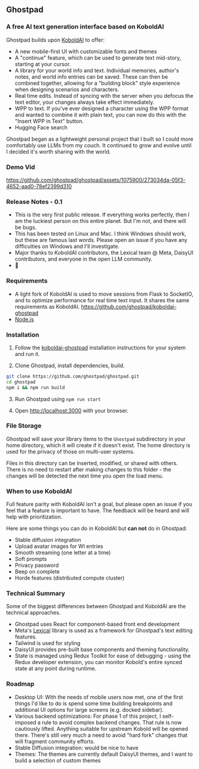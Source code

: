 ## Ghostpad
### A free AI text generation interface based on KoboldAI

Ghostpad builds upon [KoboldAI](https://github.com/KoboldAI/KoboldAI-Client) to offer:
- A new mobile-first UI with customizable fonts and themes
- A "continue" feature, which can be used to generate text mid-story, starting at your cursor.
- A library for your world info and text. Individual memories, author's notes, and world info entries can be saved. These can then be combined together, allowing for a "building block" style experience when designing scenarios and characters.
- Real time edits. Instead of syncing with the server when you defocus the text editor, your changes always take effect immediately.
- WPP to text. If you've ever designed a character using the WPP format and wanted to combine it with plain text, you can now do this with the "Insert WPP in Text" button.
- Hugging Face search

Ghostpad began as a lightweight personal project that I built so I could more comfortably use LLMs from my couch. It continued to grow and evolve until I decided it's worth sharing with the world.

### Demo Vid



https://github.com/ghostpad/ghostpad/assets/1075900/273034da-05f3-4652-aad0-78ef2399d310



### Release Notes - 0.1
- This is the very first public release. If everything works perfectly, then I am the luckiest person on this entire planet. But I'm not, and there will be bugs.
- This has been tested on Linux and Mac. I think Windows should work, but these are famous last words. Please open an issue if you have any difficulties on Windows and I'll investigate.
- Major thanks to KoboldAI contributors, the Lexical team @ Meta, DaisyUI contributors, and everyone in the open LLM community.
- 🎉

### Requirements
- A light fork of KoboldAI is used to move sessions from Flask to SocketIO, and to optimize performance for real time text input. It shares the same requirements as KoboldAI. https://github.com/ghostpad/koboldai-ghostpad 
- [Node.js](https://nodejs.org/)

### Installation
1. Follow the [koboldai-ghostpad](https://github.com/ghostpad/koboldai-ghostpad) installation instructions for your system and run it.

2. Clone Ghostpad, install dependencies, build.
```bash
git clone https://github.com/ghostpad/ghostpad.git
cd ghostpad
npm i && npm run build
```
3. Run Ghostpad using `npm run start`

4. Open [http://localhost:3000](http://localhost:3000) with your browser.

### File Storage
Ghostpad will save your library items to the `Ghostpad` subdirectory in your home directory, which it will create if it doesn't exist. The home directory is used for the privacy of those on multi-user systems.

Files in this directory can be inserted, modified, or shared with others. There is no need to restart after making changes to this folder - the changes will be detected the next time you open the load menu.

### When to use KoboldAI
Full feature parity with KoboldAI isn't a goal, but please open an issue if you feel that a feature is important to have. The feedback will be heard and will help with prioritization.

Here are some things you can do in KoboldAI but **can not** do in Ghostpad:
- Stable diffusion integration
- Upload avatar images for WI entries
- Smooth streaming (one letter at a time)
- Soft prompts
- Privacy password
- Beep on complete
- Horde features (distributed compute cluster)

### Technical Summary

Some of the biggest differences between Ghostpad and KoboldAI are the technical approaches.
- Ghostpad uses React for component-based front end development
- Meta's [Lexical](https://lexical.dev/) library is used as a framework for Ghostpad's text editing features. 
- Tailwind is used for styling
- DaisyUI provides pre-built base components and theming functionality. 
- State is managed using Redux Toolkit for ease of debugging - using the Redux developer extension, you can monitor Kobold's entire synced state at any point during runtime.

### Roadmap
- Desktop UI: With the needs of mobile users now met, one of the first things I'd like to do is spend some time building breakpoints and additional UI options for large screens (e.g. docked sidebar).
- Various backend optimizations: For phase 1 of this project, I self-imposed a rule to avoid complex backend changes. That rule is now cautiously lifted. Anything suitable for upstream Kobold will be opened there. There's still very much a need to avoid "hard fork" changes that will fragment community efforts.
- Stable Diffusion integration: would be nice to have
- Themes: The themes are currently default DaisyUI themes, and I want to build a selection of custom themes

